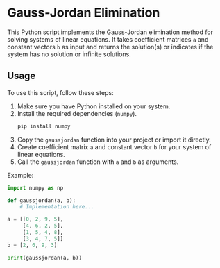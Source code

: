 # Gauss-Jordan Elimination

This Python script implements the Gauss-Jordan elimination method for solving systems of linear equations. It takes coefficient matrices `a` and constant vectors `b` as input and returns the solution(s) or indicates if the system has no solution or infinite solutions.

## Usage

To use this script, follow these steps:

1. Make sure you have Python installed on your system.
2. Install the required dependencies (`numpy`).
    ```bash
    pip install numpy
    ```
3. Copy the `gaussjordan` function into your project or import it directly.
4. Create coefficient matrix `a` and constant vector `b` for your system of linear equations.
5. Call the `gaussjordan` function with `a` and `b` as arguments.

Example:
```python
import numpy as np

def gaussjordan(a, b):
    # Implementation here...

a = [[0, 2, 9, 5],
     [4, 6, 2, 5],
     [1, 5, 4, 8],
     [3, 4, 7, 5]]
b = [2, 6, 9, 3]

print(gaussjordan(a, b)) 
```


